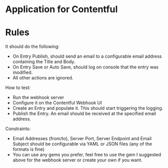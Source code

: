 # Application for Contentful
# Rules
It should do the following:

  * On Entry Publish, should send an email to a configurable email address containing the Title and Body.
  * On Entry Save or Auto Save, should log on console that the entry was modified.
  * All other actions are ignored.

  How to test:

  * Run the webhook server
  * Configure it on the Contentful Webhook UI
  * Create an Entry and populate it. This should start triggering the logging.
  * Publish the Entry. An email should be received at the specified email address.

  Constraints:

  * Email Addresses (from/to), Server Port, Server Endpoint and Email Subject should be configurable via YAML or JSON files (any of the formats is fine)
  * You can use any gems you prefer, feel free to use the gem I suggested above for the webhook server or create your own if you want.
